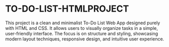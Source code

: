 # TO-DO-LIST-HTMLPROJECT
This project is a clean and minimalist To-Do List Web App designed purely with HTML and CSS. It allows users to visually organize tasks in a simple, user-friendly interface. The focus is on structure and styling, showcasing modern layout techniques, responsive design, and intuitive user experience.

